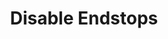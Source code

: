 ---
tag: m0121
codes:
- M121
title: Disable Endstops
long: Disable endstops.
notes: After this command endstops will be kept disabled when not homing. This may
  have side-effects if using `ABORT_ON_ENDSTOP_HIT_FEATURE_ENABLED`.
parameters: 
example: 
examples:
- pre: Disable endstops
  code: M121
---